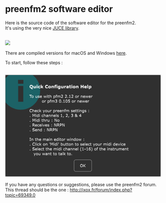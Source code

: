 # preenfm2 software editor

Here is the source code of the software editor for the preenfm2. <br />
It's using the very nice [JUCE library](https://www.juce.com/discover).

<br />
<img src="docs/pfm2Editor_2.08.A.PNG" width="700" />
<br />

There are compiled versions for macOS and Windows [here](https://github.com/Ixox/preenfm2Controller/releases).

To start, follow these steps : 

<br />
<img src="docs/toStart.PNG" width="600" />
<br />

If you have any questions or suggestions, please use the preenfm2 forum. 
This thread should be the one : http://ixox.fr/forum/index.php?topic=69349.0
